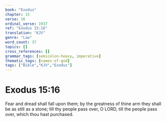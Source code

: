 ```yaml
---
book: "Exodus"
chapter: 15
verse: 16
ordinal_verse: 1937
ref: "Exodus 15:16"
translation: "KJV"
genre: "Law"
word_count: 37
topics: []
cross_references: []
grammar_tags: [semicolon-heavy, imperative]
thematic_tags: [names-of-god]
tags: ["Bible","KJV","Exodus"]
---
```


# Exodus 15:16

Fear and dread shall fall upon them; by the greatness of thine arm they shall be as still as a stone; till thy people pass over, O LORD, till the people pass over, which thou hast purchased.
